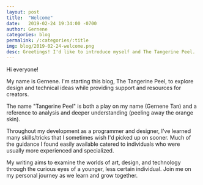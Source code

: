 ```yaml
---
layout: post
title:  "Welcome"
date:   2019-02-24 19:34:00 -0700
author: Gernene
categories: blog
permalink: /:categories/:title
img: blog/2019-02-24-welcome.png
desc: Greetings! I'd like to introduce myself and The Tangerine Peel.
---
```


Hi everyone!

My name is Gernene. I'm starting this blog, The Tangerine Peel, to explore design and technical ideas while providing support and resources for creators.

The name "Tangerine Peel" is both a play on my name (Gernene Tan) and a reference to analysis and deeper understanding (peeling away the orange skin).

Throughout my development as a programmer and designer, I've learned many skills/tricks that I sometimes wish I'd picked up on sooner. Much of the guidance I found easily available catered to individuals who were usually more experienced and specialized.

My writing aims to examine the worlds of art, design, and technology through the curious eyes of a younger, less certain individual. Join me on my personal journey as we learn and grow together.